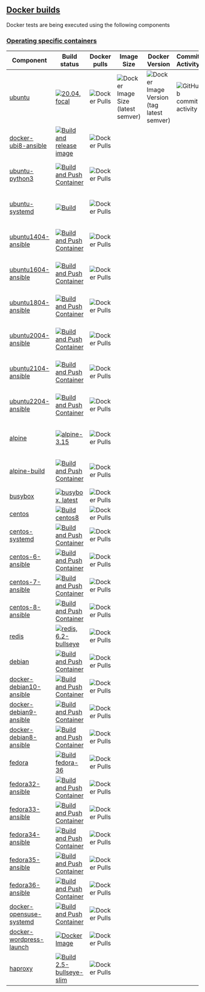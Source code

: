 ## [Docker builds](#docker-builds)

Docker tests are being executed using the following components

### [Operating specific containers](#operating-specific-containers)

|Component|Build status|Docker pulls|Image Size|Docker Version|Commit Activity|Last Commit|
|---------|------------|------------|------------|------------|------------|------------|
|[ubuntu](https://www.github.com/buluma/ubuntu)|[![20.04, focal](https://github.com/buluma/ubuntu/actions/workflows/build-20.04.yml/badge.svg)](https://github.com/buluma/ubuntu/actions/workflows/build-20.04.yml?style=flat-square)| ![Docker Pulls](https://img.shields.io/docker/pulls/buluma/ubuntu)|![Docker Image Size (latest semver)](https://img.shields.io/docker/image-size/buluma/ubuntu?style=flat-square)|![Docker Image Version (tag latest semver)](https://img.shields.io/docker/v/buluma/ubuntu/latest?style=flat-square)|![GitHub commit activity](https://img.shields.io/github/commit-activity/m/buluma/ubuntu?style=flat-square)|![GitHub last commit (branch)](https://img.shields.io/github/last-commit/buluma/ubuntu/main?style=flat-square)|
|[docker-ubi8-ansible](https://github.com/buluma/docker-ubi8-ansible)|[![Build and release image](https://github.com/buluma/docker-ubi8-ansible/actions/workflows/build.yml/badge.svg)](https://github.com/buluma/docker-ubi8-ansible/actions/workflows/build.yml)| ![Docker Pulls](https://img.shields.io/docker/pulls/buluma/docker-ubi8-ansible)||||![GitHub last commit (branch)](https://img.shields.io/github/last-commit/buluma/docker-ubi8-ansible/main?style=flat-square)|
|[ubuntu-python3](https://github.com/buluma/ubuntu-python3)|[![Build and Push Container](https://github.com/buluma/ubuntu-python3/actions/workflows/build.yml/badge.svg?branch=master)](https://github.com/buluma/ubuntu-python3/actions/workflows/build.yml)| ![Docker Pulls](https://img.shields.io/docker/pulls/buluma/ubuntu-python3)||||![GitHub last commit (branch)](https://img.shields.io/github/last-commit/buluma/ubuntu-python3/master?style=flat-square)|
|[ubuntu-systemd](https://github.com/buluma/docker-ubuntu-systemd)|[![Build](https://github.com/buluma/docker-ubuntu-systemd/actions/workflows/build.yml/badge.svg)](https://github.com/buluma/docker-ubuntu-systemd/actions/workflows/build.yml)| ![Docker Pulls](https://img.shields.io/docker/pulls/buluma/docker-ubuntu-systemd)||||![GitHub last commit (branch)](https://img.shields.io/github/last-commit/buluma/docker-ubuntu-systemd/main?style=flat-square)|
|[ubuntu1404-ansible](https://github.com/buluma/docker-ubuntu1404-ansible)|[![Build and Push Container](https://github.com/buluma/docker-ubuntu1604-ansible/actions/workflows/build.yml/badge.svg)](https://github.com/buluma/docker-ubuntu1604-ansible/actions/workflows/build.yml)| ![Docker Pulls](https://img.shields.io/docker/pulls/buluma/docker-ubuntu1404-ansible)||||![GitHub last commit (branch)](https://img.shields.io/github/last-commit/buluma/docker-ubuntu1404-ansible/master?style=flat-square)|
|[ubuntu1604-ansible](https://github.com/buluma/docker-ubuntu1604-ansible)|[![Build and Push Container](https://github.com/buluma/docker-ubuntu1604-ansible/actions/workflows/build.yml/badge.svg)](https://github.com/buluma/docker-ubuntu1604-ansible/actions/workflows/build.yml)| ![Docker Pulls](https://img.shields.io/docker/pulls/buluma/docker-ubuntu1604-ansible)||||![GitHub last commit (branch)](https://img.shields.io/github/last-commit/buluma/docker-ubuntu1604-ansible/master?style=flat-square)|
|[ubuntu1804-ansible](https://github.com/buluma/docker-ubuntu1804-ansible)|[![Build and Push Container](https://github.com/buluma/docker-ubuntu1804-ansible/actions/workflows/build.yml/badge.svg)](https://github.com/buluma/docker-ubuntu1804-ansible/actions/workflows/build.yml)| ![Docker Pulls](https://img.shields.io/docker/pulls/buluma/docker-ubuntu1804-ansible)||||![GitHub last commit (branch)](https://img.shields.io/github/last-commit/buluma/docker-ubuntu1804-ansible/master?style=flat-square)|
|[ubuntu2004-ansible](https://github.com/buluma/docker-ubuntu2004-ansible)|[![Build and Push Container](https://github.com/buluma/docker-ubuntu2004-ansible/actions/workflows/build.yml/badge.svg)](https://github.com/buluma/docker-ubuntu2004-ansible/actions/workflows/build.yml)| ![Docker Pulls](https://img.shields.io/docker/pulls/buluma/docker-ubuntu2004-ansible)||||![GitHub last commit (branch)](https://img.shields.io/github/last-commit/buluma/docker-ubuntu2004-ansible/main?style=flat-square)|
|[ubuntu2104-ansible](https://github.com/buluma/docker-ubuntu2104-ansible)|[![Build and Push Container](https://github.com/buluma/docker-ubuntu2104-ansible/actions/workflows/build-image.yml/badge.svg)](https://github.com/buluma/docker-ubuntu2104-ansible/actions/workflows/build-image.yml)| ![Docker Pulls](https://img.shields.io/docker/pulls/buluma/docker-ubuntu2104-ansible)||||![GitHub last commit (branch)](https://img.shields.io/github/last-commit/buluma/docker-ubuntu2104-ansible/main?style=flat-square)|
|[ubuntu2204-ansible](https://github.com/buluma/docker-ubuntu2204-ansible)|[![Build and Push Container](https://github.com/buluma/docker-ubuntu2204-ansible/actions/workflows/build-image.yml/badge.svg)](https://github.com/buluma/docker-ubuntu2204-ansible/actions/workflows/build-image.yml)| ![Docker Pulls](https://img.shields.io/docker/pulls/buluma/docker-ubuntu2204-ansible)||||![GitHub last commit (branch)](https://img.shields.io/github/last-commit/buluma/docker-ubuntu2204-ansible/main?style=flat-square)|
|[alpine](https://www.github.com/buluma/alpine)|[![alpine-3.15](https://github.com/buluma/alpine/actions/workflows/build-3.15.yml/badge.svg)](https://github.com/buluma/alpine/actions/workflows/build-3.15.yml)| ![Docker Pulls](https://img.shields.io/docker/pulls/buluma/alpine)||||![GitHub last commit (branch)](https://img.shields.io/github/last-commit/buluma/alpine/main?style=flat-square)|
|[alpine-build](https://github.com/buluma/alpine_build)|[![Build and Push Container](https://github.com/buluma/alpine_build/actions/workflows/docker-publish.yml/badge.svg)](https://github.com/buluma/alpine_build/actions/workflows/docker-publish.yml)| ![Docker Pulls](https://img.shields.io/docker/pulls/buluma/alpine_build)||||![GitHub last commit (branch)](https://img.shields.io/github/last-commit/buluma/alpine_build/main?style=flat-square)|
|[busybox](https://www.github.com/buluma/busybox)|[![busybox, latest](https://github.com/buluma/busybox/actions/workflows/build-1.34.yml/badge.svg)](https://github.com/buluma/busybox/actions/workflows/build-1.34.yml)| ![Docker Pulls](https://img.shields.io/docker/pulls/buluma/busybox)|
|[centos](https://www.github.com/buluma/centos)|[![Build centos8](https://github.com/buluma/centos/actions/workflows/build-centos8.yml/badge.svg)](https://github.com/buluma/centos/actions/workflows/build-centos8.yml)| ![Docker Pulls](https://img.shields.io/docker/pulls/buluma/centos)|
|[centos-systemd](https://github.com/buluma/centos-systemd)|[![Build and Push Container](https://github.com/buluma/centos-systemd/actions/workflows/docker-publish.yml/badge.svg)](https://github.com/buluma/centos-systemd/actions/workflows/docker-publish.yml)| ![Docker Pulls](https://img.shields.io/docker/pulls/buluma/centos-systemd)|
|[centos-6-ansible](https://github.com/buluma/docker-centos6-ansible)|[![Build and Push Container](https://github.com/buluma/docker-centos6-ansible/actions/workflows/build.yml/badge.svg)](https://github.com/buluma/docker-centos6-ansible/actions/workflows/build.yml)| ![Docker Pulls](https://img.shields.io/docker/pulls/buluma/docker-centos6-ansible)|
|[centos-7-ansible](https://github.com/buluma/docker-centos7-ansible)|[![Build and Push Container](https://github.com/buluma/docker-centos7-ansible/actions/workflows/build.yml/badge.svg)](https://github.com/buluma/docker-centos7-ansible/actions/workflows/build.yml)| ![Docker Pulls](https://img.shields.io/docker/pulls/buluma/docker-centos7-ansible)|
|[centos-8-ansible](https://github.com/buluma/docker-centos8-ansible)|[![Build and Push Container](https://github.com/buluma/docker-centos8-ansible/actions/workflows/build.yml/badge.svg)](https://github.com/buluma/docker-centos8-ansible/actions/workflows/build.yml)| ![Docker Pulls](https://img.shields.io/docker/pulls/buluma/docker-centos8-ansible)|
|[redis](https://www.github.com/buluma/redis)|[![redis, 6.2-bullseye](https://github.com/buluma/redis/actions/workflows/bullseye.yml/badge.svg)](https://github.com/buluma/redis/actions/workflows/bullseye.yml)| ![Docker Pulls](https://img.shields.io/docker/pulls/buluma/redis)|
|[debian](https://www.github.com/buluma/debian)|[![Build and Push Container](https://github.com/buluma/docker-debian10-ansible/actions/workflows/build.yml/badge.svg)](https://github.com/buluma/docker-debian10-ansible/actions/workflows/build.yml)| ![Docker Pulls](https://img.shields.io/docker/pulls/buluma/debian)|
|[docker-debian10-ansible](https://github.com/buluma/docker-debian10-ansible)|[![Build and Push Container](https://github.com/buluma/docker-debian10-ansible/actions/workflows/build.yml/badge.svg)](https://github.com/buluma/docker-debian10-ansible/actions/workflows/build.yml)| ![Docker Pulls](https://img.shields.io/docker/pulls/buluma/docker-debian10-ansible)|
|[docker-debian9-ansible](https://github.com/buluma/docker-debian9-ansible)|[![Build and Push Container](https://github.com/buluma/docker-debian9-ansible/actions/workflows/build.yml/badge.svg)](https://github.com/buluma/docker-debian9-ansible/actions/workflows/build.yml)| ![Docker Pulls](https://img.shields.io/docker/pulls/buluma/docker-debian9-ansible)|
|[docker-debian8-ansible](https://github.com/buluma/docker-debian8-ansible)|[![Build and Push Container](https://github.com/buluma/docker-debian8-ansible/actions/workflows/build.yml/badge.svg)](https://github.com/buluma/docker-debian8-ansible/actions/workflows/build.yml)| ![Docker Pulls](https://img.shields.io/docker/pulls/buluma/docker-debian8-ansible)|
|[fedora](https://www.github.com/buluma/fedora)|[![Build fedora-36](https://github.com/buluma/fedora/actions/workflows/fedora-36.yml/badge.svg)](https://github.com/buluma/fedora/actions/workflows/fedora-36.yml)| ![Docker Pulls](https://img.shields.io/docker/pulls/buluma/fedora)|
|[fedora32-ansible](https://github.com/buluma/docker-fedora32-ansible)|[![Build and Push Container](https://github.com/buluma/docker-fedora32-ansible/actions/workflows/build.yml/badge.svg)](https://github.com/buluma/docker-fedora32-ansible/actions/workflows/build.yml)| ![Docker Pulls](https://img.shields.io/docker/pulls/buluma/docker-fedora32-ansible)|
|[fedora33-ansible](https://github.com/buluma/docker-fedora33-ansible)|[![Build and Push Container](https://github.com/buluma/docker-fedora33-ansible/actions/workflows/build.yml/badge.svg)](https://github.com/buluma/docker-fedora33-ansible/actions/workflows/build.yml)| ![Docker Pulls](https://img.shields.io/docker/pulls/buluma/docker-fedora33-ansible)|
|[fedora34-ansible](https://github.com/buluma/docker-fedora34-ansible)|[![Build and Push Container](https://github.com/buluma/docker-fedora34-ansible/actions/workflows/build.yml/badge.svg)](https://github.com/buluma/docker-fedora34-ansible/actions/workflows/build.yml)| ![Docker Pulls](https://img.shields.io/docker/pulls/buluma/docker-fedora34-ansible)|
|[fedora35-ansible](https://github.com/buluma/docker-fedora35-ansible)|[![Build and Push Container](https://github.com/buluma/docker-fedora35-ansible/actions/workflows/build.yml/badge.svg)](https://github.com/buluma/docker-fedora35-ansible/actions/workflows/build.yml)| ![Docker Pulls](https://img.shields.io/docker/pulls/buluma/docker-fedora35-ansible)|
|[fedora36-ansible](https://github.com/buluma/docker-fedora36-ansible)|[![Build and Push Container](https://github.com/buluma/docker-fedora36-ansible/actions/workflows/main.yml/badge.svg)](https://github.com/buluma/docker-fedora36-ansible/actions/workflows/main.yml)| ![Docker Pulls](https://img.shields.io/docker/pulls/buluma/docker-fedora36-ansible)|
|[docker-opensuse-systemd](https://github.com/buluma/docker-opensuse-systemd)|[![Build and Push Container](https://github.com/buluma/docker-opensuse-systemd/actions/workflows/build-push-action.yml/badge.svg)](https://github.com/buluma/docker-opensuse-systemd/actions/workflows/build-push-action.yml)| ![Docker Pulls](https://img.shields.io/docker/pulls/buluma/docker-opensuse-systemd)|
|[docker-wordpress-launch](https://github.com/buluma/docker-wordpress-launch)|[![Docker Image](https://github.com/buluma/docker-wordpress-launch/actions/workflows/docker.yml/badge.svg)](https://github.com/buluma/docker-wordpress-launch/actions/workflows/docker.yml)| ![Docker Pulls](https://img.shields.io/docker/pulls/buluma/wordpress-launch)|
|[haproxy](https://github.com/buluma/haproxy)|[![Build 2.5-bullseye-slim](https://github.com/buluma/haproxy/actions/workflows/build-2.5.yml/badge.svg)](https://github.com/buluma/haproxy/actions/workflows/build-2.5.yml)| ![Docker Pulls](https://img.shields.io/docker/pulls/buluma/haproxy)|
